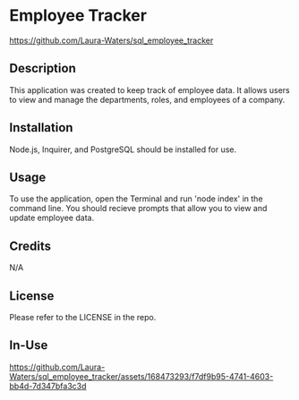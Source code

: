 # Employee Tracker
https://github.com/Laura-Waters/sql_employee_tracker

## Description

This application was created to keep track of employee data. It allows users to view and manage the departments, roles, and employees of a company. 

## Installation

Node.js, Inquirer, and PostgreSQL should be installed for use. 

## Usage

To use the application, open the Terminal and run 'node index' in the command line. You should recieve prompts that allow you to view and update employee data. 

## Credits

N/A 

## License

Please refer to the LICENSE in the repo.

## In-Use 

https://github.com/Laura-Waters/sql_employee_tracker/assets/168473293/f7df9b95-4741-4603-bb4d-7d347bfa3c3d


